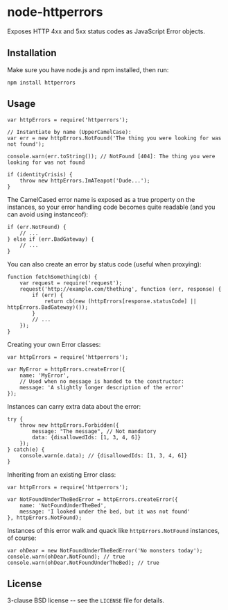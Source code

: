 node-httperrors
===============

Exposes HTTP 4xx and 5xx status codes as JavaScript Error objects.

Installation
------------

Make sure you have node.js and npm installed, then run:

    npm install httperrors

Usage
-----

    var httpErrors = require('httperrors');

    // Instantiate by name (UpperCamelCase):
    var err = new httpErrors.NotFound('The thing you were looking for was not found');

    console.warn(err.toString()); // NotFound [404]: The thing you were looking for was not found

    if (identityCrisis) {
        throw new httpErrors.ImATeapot('Dude...');
    }

The CamelCased error name is exposed as a true property on the
instances, so your error handling code becomes quite readable (and you
can avoid using instanceof):

    if (err.NotFound) {
        // ...
    } else if (err.BadGateway) {
        // ...
    }

You can also create an error by status code (useful when proxying):

    function fetchSomething(cb) {
        var request = require('request');
        request('http://example.com/thething', function (err, response) {
            if (err) {
                return cb(new (httpErrors[response.statusCode] || httpErrors.BadGateway)());
            }
            // ...
        });
    }

Creating your own Error classes:

    var httpErrors = require('httperrors');

    var MyError = httpErrors.createError({
        name: 'MyError',
        // Used when no message is handed to the constructor:
        message: 'A slightly longer description of the error'
    });

Instances can carry extra data about the error:

    try {
        throw new httpErrors.Forbidden({
            message: "The message", // Not mandatory
            data: {disallowedIds: [1, 3, 4, 6]}
        });
    } catch(e) {
        console.warn(e.data); // {disallowedIds: [1, 3, 4, 6]}
    }

Inheriting from an existing Error class:

    var httpErrors = require('httperrors');

    var NotFoundUnderTheBedError = httpErrors.createError({
        name: 'NotFoundUnderTheBed',
        message: 'I looked under the bed, but it was not found'
    }, httpErrors.NotFound);

Instances of this error walk and quack like `httpErrors.NotFound` instances, of course:

    var ohDear = new NotFoundUnderTheBedError('No monsters today');
    console.warn(ohDear.NotFound); // true
    console.warn(ohDear.NotFoundUnderTheBed); // true


License
-------

3-clause BSD license -- see the `LICENSE` file for details.
